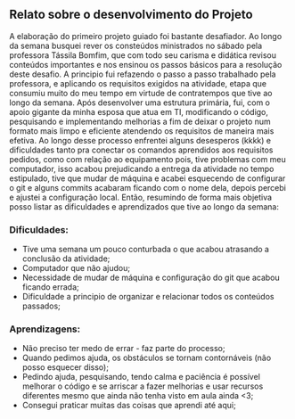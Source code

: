 ## Relato sobre o desenvolvimento do Projeto

A elaboração do primeiro projeto guiado foi bastante desafiador. Ao longo da semana busquei rever os consteúdos ministrados no sábado pela professora Tássila Bomfim, que com todo seu carisma e didática revisou conteúdos importantes e nos ensinou os passos básicos para a resolução deste desafio.
A principio fui refazendo o passo a passo trabalhado pela professora, e aplicando os requisitos exigidos na atividade, etapa que consumiu muito do meu tempo em  virtude de contratempos que tive ao longo da semana. 
Após desenvolver uma estrutura primária, fui, com o apoio gigante da minha esposa que atua em TI, modificando o código, pesquisando e implementando melhorias a fim de deixar o projeto num formato mais limpo e eficiente atendendo os requisitos de maneira mais efetiva. 
Ao longo desse processo enfrentei alguns desesperos (kkkk) e dificuldades tanto pra conectar os comandos aprendidos aos requisitos pedidos, como com relação ao equipamento pois, tive problemas com meu computador, isso acabou prejudicando a entrega da atividade no tempo estipulado, tive que mudar de máquina e acabei esquecendo de configurar o git e alguns commits acabaram ficando com o nome dela, depois percebi e ajustei a configuração local. 
Então, resumindo de forma mais objetiva posso listar as dificuldades e aprendizados que tive ao longo da semana: 

### **Dificuldades**:
 - Tive uma semana um pouco conturbada o que acabou atrasando a conclusão da atividade;
 - Computador que não ajudou;
 - Necessidade de mudar de máquina e configuração do git que acabou ficando errada;
 - Dificuldade a principio de organizar e relacionar todos os conteúdos passados;
 
 ### **Aprendizagens**:
 - Não preciso ter medo de errar - faz parte do processo;
 - Quando pedimos ajuda, os obstáculos se tornam contornáveis (não posso esquecer disso);
 - Pedindo ajuda, pesquisando, tendo calma e paciência é possível melhorar o código e se arriscar a fazer melhorias e usar recursos diferentes mesmo que ainda não tenha visto em aula ainda <3;
 - Consegui praticar muitas das coisas que aprendi até aqui;